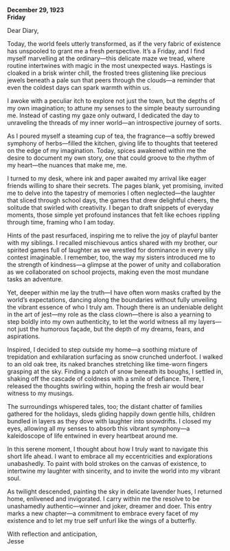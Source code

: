 
**December 29, 1923**  
**Friday**  

Dear Diary,  

Today, the world feels utterly transformed, as if the very fabric of existence has unspooled to grant me a fresh perspective. It’s a Friday, and I find myself marvelling at the ordinary—this delicate maze we tread, where routine intertwines with magic in the most unexpected ways. Hastings is cloaked in a brisk winter chill, the frosted trees glistening like precious jewels beneath a pale sun that peers through the clouds—a reminder that even the coldest days can spark warmth within us.

I awoke with a peculiar itch to explore not just the town, but the depths of my own imagination; to attune my senses to the simple beauty surrounding me. Instead of casting my gaze only outward, I dedicated the day to unraveling the threads of my inner world—an introspective journey of sorts.

As I poured myself a steaming cup of tea, the fragrance—a softly brewed symphony of herbs—filled the kitchen, giving life to thoughts that teetered on the edge of my imagination. Today, spices awakened within me the desire to document my own story, one that could groove to the rhythm of my heart—the nuances that make me, me. 

I turned to my desk, where ink and paper awaited my arrival like eager friends willing to share their secrets. The pages blank, yet promising, invited me to delve into the tapestry of memories I often neglected—the laughter that sliced through school days, the games that drew delightful cheers, the solitude that swirled with creativity. I began to draft snippets of everyday moments, those simple yet profound instances that felt like echoes rippling through time, framing who I am today. 

Hints of the past resurfaced, inspiring me to relive the joy of playful banter with my siblings. I recalled mischievous antics shared with my brother, our spirited games full of laughter as we wrestled for dominance in every silly contest imaginable. I remember, too, the way my sisters introduced me to the strength of kindness—a glimpse at the power of unity and collaboration as we collaborated on school projects, making even the most mundane tasks an adventure. 

Yet, deeper within me lay the truth—I have often worn masks crafted by the world’s expectations, dancing along the boundaries without fully unveiling the vibrant essence of who I truly am. Though there is an undeniable delight in the art of jest—my role as the class clown—there is also a yearning to step boldly into my own authenticity, to let the world witness all my layers—not just the humorous façade, but the depth of my dreams, fears, and aspirations.

Inspired, I decided to step outside my home—a soothing mixture of trepidation and exhilaration surfacing as snow crunched underfoot. I walked to an old oak tree, its naked branches stretching like time-worn fingers grasping at the sky. Finding a patch of snow beneath its boughs, I settled in, shaking off the cascade of coldness with a smile of defiance. There, I released the thoughts swirling within, hoping the fresh air would bear witness to my musings. 

The surroundings whispered tales, too; the distant chatter of families gathered for the holidays, sleds gliding happily down gentle hills, children bundled in layers as they dove with laughter into snowdrifts. I closed my eyes, allowing all my senses to absorb this vibrant symphony—a kaleidoscope of life entwined in every heartbeat around me.

In this serene moment, I thought about how I truly want to navigate this short life ahead. I want to embrace all my eccentricities and explorations unabashedly. To paint with bold strokes on the canvas of existence, to intertwine my laughter with sincerity, and to invite the world into my vibrant soul.

As twilight descended, painting the sky in delicate lavender hues, I returned home, enlivened and invigorated. I carry within me the resolve to be unashamedly authentic—winner and joker, dreamer and doer. This entry marks a new chapter—a commitment to embrace every facet of my existence and to let my true self unfurl like the wings of a butterfly.

With reflection and anticipation,  
Jesse
